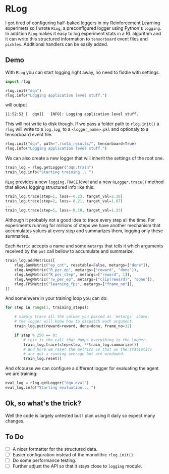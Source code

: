 # RLog


I got tired of configuring half-baked loggers in my Reinforcement Learning experimets so I wrote `RLog`, a preconfigured logger using Python's `logging`.
In addition `RLog` makes it easy to log experiment stats in a RL algorithm and
it can write this structured information to `tensorboard` event files and
`pickles`. Additional handlers can be easily added.


## Demo

With `RLog` you can start logging right away, no need to fiddle with settings.

```python
import rlog

rlog.init("dqn")
rlog.info("Logging application level stuff.")
```

will output

```sh
11:52:53 [  dqn][   INFO]: Logging application level stuff.
```

This will not write to disk though. If we pass a folder path to `rlog.init()`
a `rlog` will write to a `log.log`, to a `<logger_name>.pkl` and optionaly to
a tensorboard event file.

```python
rlog.init("dqn", path="./sota_results/", tensorboard=True)
rlog.info("Logging application level stuff.")
```

We can also create a new logger that will inherit the settings of the root one.

```python
train_log = rlog.getLogger("dqn.train")
train_log.info("Starting training... ")
```

`RLog` provides a new `logging.TRACE` level and a new `RLogger.trace()` method
that allows logging structured info like this:

```python
train_log.trace(step=1, loss=-0.23, target_val=2.38)
train_log.trace(step=2, loss=-0.21, target_val=1.87)
...
train_log.trace(step=5, loss=-0.18, target_val=1.33)
```

Although it probably not a good idea to trace every step all the time. For
experiments running for millions of steps we have another mechanism that
accumulates values at every step and summarizes them, logging only these
summaries.

Each `Metric` accepts a name and some `metargs` that tells it which arguments
received by the `put` call bellow to accumulate and summarize.

```python
train_log.addMetrics([
    rlog.SumMetric("ep_cnt", resetable=False, metargs=["done"]),
    rlog.AvgMetric("R_per_ep", metargs=["reward", "done"]),
    rlog.AvgMetric("R_per_step", metargs=["reward", 1]),
    rlog.AvgMetric("rw_per_ep", metargs=["clip(reward)", "done"]),
    rlog.FPSMetric("learning_fps", metargs=["frame_no"]),
])
```

And somehwere in your training loop you can do:

```python
for step in range(1, training_steps):

    # simply trace all the values you passed as `metargs` above.
    # the logger will know how to dispatch each argument.
    train_log.put(reward=reward, done=done, frame_no=32)

    if step % 250 == 0:
        # this is the call that dumps everything to the logger.
        train_log.trace(step=step, **train_log.summarize())
        # and here we reset the metrics so that we the statistics
        # are not a running average but are windowed.
        train_log.reset()
```

And ofcourse we can configure a different logger for evaluating the
agent we are training:

```python
eval_log = rlog.getLogger("dqn.eval")
eval_log.info("Starting evaluation... ")
```

## Ok, so what's the trick?

Well the code is largely untested but I plan using it daily so expect many
changes.


## To Do

- [ ] A nicer formatter for the structured data.
- [ ] Easier configuration instead of the monolithic `rlog.init()`.
- [ ] Do some performance testing.
- [ ] Further adjust the API so that it stays close to `logging` module.